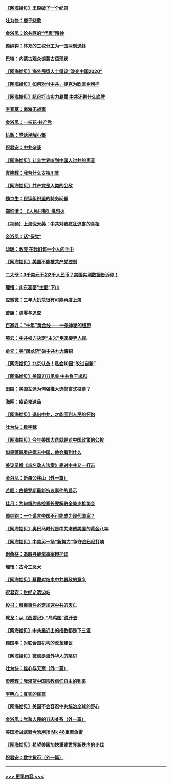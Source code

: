 #### [【网海拾贝】王毅破了一个纪录](../pages/nsc993/n12379251.md?t=09041402) 
#### [吐为快：庚子悲歌](../pages/nsc993/n12378821.md?t=09041402) 
#### [金浴凤：论共匪的“代表”精神](../pages/nsc993/n12377546.md?t=09041402) 
#### [颜纯钩：林郑的三权分工为一国两制送终](../pages/nsc993/n12377306.md?t=09041402) 
#### [巴特：内蒙古观众谈蒙古语现状](../pages/nsc993/n12376923.md?t=09041402) 
#### [【网海拾贝】海外民运人士倡议“改变中国2020”](../pages/nsc993/n12376682.md?t=09041402) 
#### [【网海拾贝】如何对付中共，捷克为欧盟树榜样](../pages/nsc993/n12374209.md?t=09041402) 
#### [【网海拾贝】航母打击实力暴露 中共还剩什么底牌](../pages/nsc993/n12371825.md?t=09041402) 
#### [李春草：南海无战事](../pages/nsc993/n12371159.md?t=09041402) 
#### [金浴凤：一枝花·共产党](../pages/nsc993/n12368757.md?t=09041402) 
#### [伍新：党话民解小集](../pages/nsc993/n12366907.md?t=09041402) 
#### [祝君安：中共杂谈](../pages/nsc993/n12366076.md?t=09041402) 
#### [【网海拾贝】让全世界听到中国人讨共的声音](../pages/nsc993/n12365569.md?t=09041402) 
#### [袁晓辉：我为什么支持川普](../pages/nsc993/n12362670.md?t=09041402) 
#### [【网海拾贝】共产党是人类的公敌](../pages/nsc993/n12363182.md?t=09041402) 
#### [魏京生：民运组织里的特务问题](../pages/nsc993/n12363010.md?t=09041402) 
#### [郑纯清： 《人民日报》纸包火](../pages/nsc993/n12362706.md?t=09041402) 
#### [【视频】上海倪天英：中共对我疯狂迫害的真相](../pages/nsc993/n12356341.md?t=09041402) 
#### [金浴凤：话“保党”](../pages/nsc993/n12361867.md?t=09041402) 
#### [华旸：改变 在我们每一个人的手中](../pages/nsc993/n12361774.md?t=09041402) 
#### [【网海拾贝】美国不能被共产党控制](../pages/nsc993/n12360271.md?t=09041402) 
#### [二大爷：3千美元不如2千人民币？美国实测数据告诉你！](../pages/nsc993/n12358563.md?t=09041402) 
#### [理悟：山东高密“土匪”下山](../pages/nsc993/n12358535.md?t=09041402) 
#### [应微微：三年大饥荒很有可能再度上演](../pages/nsc993/n12358523.md?t=09041402) 
#### [苦胆：清零与追查](../pages/nsc993/n12358501.md?t=09041402) 
#### [百家姓：“十年”黄金线——一条神秘的纽带](../pages/nsc993/n12358319.md?t=09041402) 
#### [项云：中共权力决定“主义”用来耍弄人民](../pages/nsc993/n12358172.md?t=09041402) 
#### [俞元：美“屠龙斩”破中共九大毒招](../pages/nsc993/n12357822.md?t=09041402) 
#### [【网海拾贝】北京认怂！私会10国“改过自新”](../pages/nsc993/n12357784.md?t=09041402) 
#### [【网海拾贝】美国刀刀见骨 中共急于求和](../pages/nsc993/n12355511.md?t=09041402) 
#### [田园：美国左派为何强推大选邮寄式投票？](../pages/nsc993/n12352963.md?t=09041402) 
#### [海网：疫苗鬼速品](../pages/nsc993/n12354438.md?t=09041402) 
#### [【网海拾贝】退出中共，才能回到人民的怀抱](../pages/nsc993/n12352634.md?t=09041402) 
#### [吐为快：数字赋](../pages/nsc993/n12352317.md?t=09041402) 
#### [【网海拾贝】今年美国大选就是对中国政策的公投](../pages/nsc993/n12350973.md?t=09041402) 
#### [如果蓬佩奥应邀去中国，他会看到什么](../pages/nsc993/n12350945.md?t=09041402) 
#### [美议员推《点名敌人法案》是对中共又一打击](../pages/nsc993/n12350765.md?t=09041402) 
#### [金浴凤：新愚公移山（外一篇）](../pages/nsc993/n12350253.md?t=09041402) 
#### [苦胆：白俄罗斯最新抗议事件的启示](../pages/nsc993/n12349989.md?t=09041402) 
#### [佳月：为何纽约总检察长要解散全美步枪协会](../pages/nsc993/n12349939.md?t=09041402) 
#### [颜纯钩：一个谎言帝国不可能成为现代国家？](../pages/nsc993/n12349898.md?t=09041402) 
#### [【网海拾贝】奥巴马时代是中共渗透美国的黄金八年](../pages/nsc993/n12349284.md?t=09041402) 
#### [【网海拾贝】中美另一场“新势力”争夺战已经打响](../pages/nsc993/n12346998.md?t=09041402) 
#### [谢燕益：追魂寻衅滋事案辩护词](../pages/nsc993/n12346892.md?t=09041402) 
#### [理悟：古今三恶犬](../pages/nsc993/n12345190.md?t=09041402) 
#### [【网海拾贝】蔡霞对结束中共暴政的意义](../pages/nsc993/n12344263.md?t=09041402) 
#### [祝君安：世纪之选边站](../pages/nsc993/n12342382.md?t=09041402) 
#### [投书：蔡霞事件必定加速中共的灭亡](../pages/nsc993/n12341881.md?t=09041402) 
#### [乾龙：从《西游记》“乌鸡国”说开去](../pages/nsc993/n12341690.md?t=09041402) 
#### [【网海拾贝】中共最近出的招数都是下三滥](../pages/nsc993/n12341593.md?t=09041402) 
#### [顾国平：对联合国机构的改革建议](../pages/nsc993/n12339928.md?t=09041402) 
#### [【网海拾贝】微信是海外华人的陷阱](../pages/nsc993/n12338868.md?t=09041402) 
#### [吐为快：雄心与无奈（外一篇）](../pages/nsc993/n12338132.md?t=09041402) 
#### [梁晓辉：我渴望中国宗教信仰自由的到来](../pages/nsc993/n12336657.md?t=09041402) 
#### [李明心：真实的民意](../pages/nsc993/n12336089.md?t=09041402) 
#### [【网海拾贝】美国不会容忍中共统治全球的野心](../pages/nsc993/n12336063.md?t=09041402) 
#### [金浴凤：党和人民的刀肉关系（外一篇）](../pages/nsc993/n12335834.md?t=09041402) 
#### [美国冷战武器今派用场 Mk 48重型鱼雷](../pages/nsc993/n12335354.md?t=09041402) 
#### [【网海拾贝】希望美国加快重建世界新秩序的步伐](../pages/nsc993/n12334224.md?t=09041402) 
#### [祝君安：数字货币（外一篇）](../pages/nsc993/n12334186.md?t=09041402) 

----
#### [ >>> 更早内容 <<< ](../indexes/nsc993-earlier.md)
